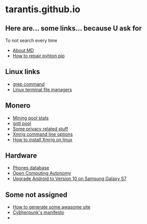 # tarantis.github.io

## Here are... some links... because U ask for
To not search every time

* [About MD](Chat.openai.com/?AIPRM_PromptID=1783779979377762304)
* [How to repair pyhton pip](https://stackoverflow.com/questions/75608323/how-do-i-solve-error-externally-managed-environment-every-time-i-use-pip-3)

## Linux links
* [grep command](https://linuxize.com/post/how-to-use-grep-command-to-search-files-in-linux/)
* [Linux terminal file managers](https://www.tecmint.com/linux-terminal-file-managers/)

## Monero
* [Mining pool stats](https://miningpoolstats.stream/monero)
* [gntl pool](https://xmr.gntl.uk/#/getting_started)
* [Some privacy related stuff](https://kewbit.org/)
* [Xmrig command line options](https://xmrig.com/docs/miner/command-line-options)
* [How to install Xmrig on linux](https://www.linuxfordevices.com/tutorials/how-to-install-xmrig-on-linux)

## Hardware
* [Phones database](https://phonedb.net/)
* [Open Computing Autonomy](https://mntre.com/index.html)
* [Upgrade Android to Version 10 on Samsung Galaxy S7](https://www.youtube.com/watch?v=apBWoHhWtbw&list=WL&index=9)

## Some not assigned
* [How to generate some awasome site](https://thelinuxcode.com/how-to-create-your-first-website-in-10-minutes-with-github-pages)
* [Cybherpunk's manifesto](https://www.activism.net/cypherpunk/manifesto.html)
* 

